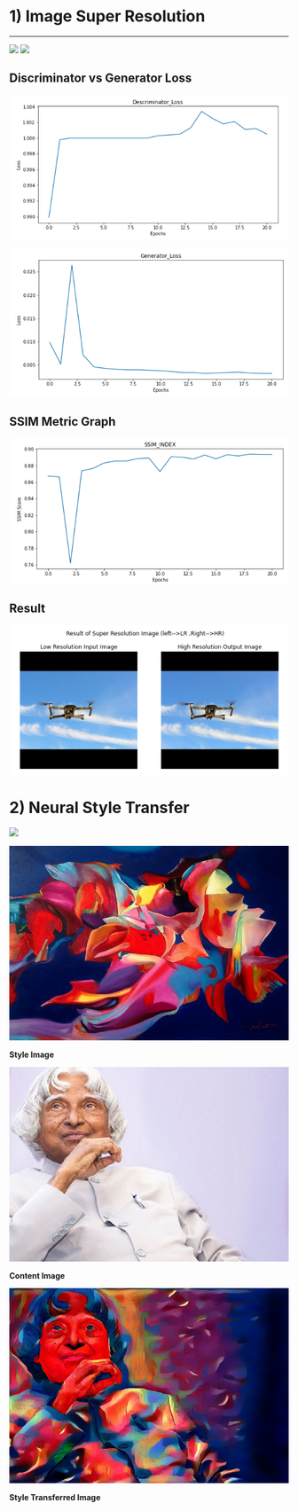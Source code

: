 # 1) Image Super Resolution
---

[![](https://img.shields.io/badge/Website-green.svg)](http://svgs-eva4.s3-website.ap-south-1.amazonaws.com/srgan.html)
 [![](https://colab.research.google.com/assets/colab-badge.svg)](https://github.com/SVGS-EVA4/Phase2/blob/master/S8-Image_Super-Resolution_and_Neural_Style_Transfer/Image_SuperResolution/SRGAN.ipynb)

## Discriminator vs Generator Loss

![](https://raw.githubusercontent.com/SVGS-EVA4/Phase2/master/S8-Image_Super-Resolution_and_Neural_Style_Transfer/Image_SuperResolution/asset/discriminator_loss_graph.PNG)

![](https://raw.githubusercontent.com/SVGS-EVA4/Phase2/master/S8-Image_Super-Resolution_and_Neural_Style_Transfer/Image_SuperResolution/asset/gen_loss_graph.PNG)

## SSIM Metric Graph


![](https://raw.githubusercontent.com/SVGS-EVA4/Phase2/master/S8-Image_Super-Resolution_and_Neural_Style_Transfer/Image_SuperResolution/asset/ssim_index_graph.PNG)

## Result


![](https://raw.githubusercontent.com/SVGS-EVA4/Phase2/master/S8-Image_Super-Resolution_and_Neural_Style_Transfer/Image_SuperResolution/asset/res.PNG)


# 2) Neural Style Transfer

 [![](https://colab.research.google.com/assets/colab-badge.svg)](https://github.com/SVGS-EVA4/Phase2/blob/master/S8-Image_Super-Resolution_and_Neural_Style_Transfer/Neural_Style_Transfer/neural_style_transfer.ipynb)

![Style image](https://raw.githubusercontent.com/SVGS-EVA4/Phase2/master/S8-Image_Super-Resolution_and_Neural_Style_Transfer/Neural_Style_Transfer/asset/style.jpg)

**Style Image**

![Content Image](https://raw.githubusercontent.com/SVGS-EVA4/Phase2/master/S8-Image_Super-Resolution_and_Neural_Style_Transfer/Neural_Style_Transfer/asset/content.jpg)

**Content Image**

![Style Transfer Image](https://raw.githubusercontent.com/SVGS-EVA4/Phase2/master/S8-Image_Super-Resolution_and_Neural_Style_Transfer/Neural_Style_Transfer/asset/style_transfer.png)

**Style Transferred Image**


